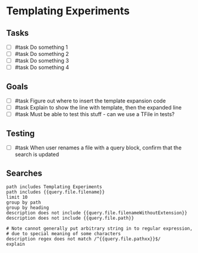 # Templating Experiments

## Tasks

- [ ] #task Do something 1
- [ ] #task Do something 2
- [ ] #task Do something 3
- [ ] #task Do something 4

## Goals

- [ ] #task Figure out where to insert the template expansion code
- [ ] #task Explain to show the line with template, then the expanded line
- [ ] #task Must be able to test this stuff - can we use a TFile in tests?

## Testing

- [ ] #task When user renames a file with a query block, confirm that the search is updated

## Searches

```tasks
path includes Templating Experiments
path includes {{query.file.filename}}
limit 10
group by path
group by heading
description does not include {{query.file.filenameWithoutExtension}}
description does not include {{query.file.path}}

# Note cannot generally put arbitrary string in to regular expression,
# due to special meaning of some characters
description regex does not match /^{{query.file.pathxx}}$/
explain
```
